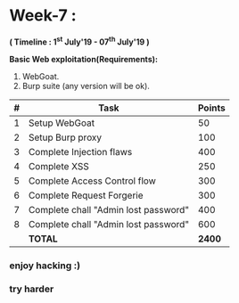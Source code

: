 
# Week-7 :

**( Timeline : 1<sup>st</sup> July'19 - 07<sup>th</sup> July'19 )**
 
 **Basic Web exploitation(Requirements):**
 1. WebGoat.
 2. Burp suite (any version will be ok).

|#| Task		| Points	|	
|--| ------------- 	| -------------	
|1| Setup WebGoat| 50 | S |
|2| Setup Burp proxy  | 100| V | 
|3| Complete Injection flaws |400| W |
|4| Complete XSS  | 250| W |
|5| Complete Access Control flow |300| W |
|6| Complete Request Forgerie| 300 | W |
|7| Complete chall "Admin lost password"  |400| W |
|8| Complete chall "Admin lost password"| 600  | W |
|| **TOTAL** 	| **2400**	|








### enjoy hacking :)
### try harder
